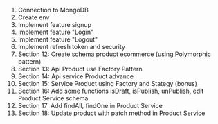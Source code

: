 1. Connection to MongoDB
2. Create env
3. Implement feature signup
4. Implement feature "Login"
5. Implement feature "Logout"
6. Implement refresh token and security
7. Section 12: Create schema product ecommerce (using Polymorphic pattern)
8. Section 13: Api Product use Factory Pattern
9. Section 14: Api service Product advance
10. Section 15: Service Product using Factory and Stategy (bonus)
11. Section 16: Add some functions isDraft, isPublish, unPublish, edit Product Service schema
12. Section 17: Add findAll, findOne in Product Service
13. Section 18: Update product with patch method in Product Service
